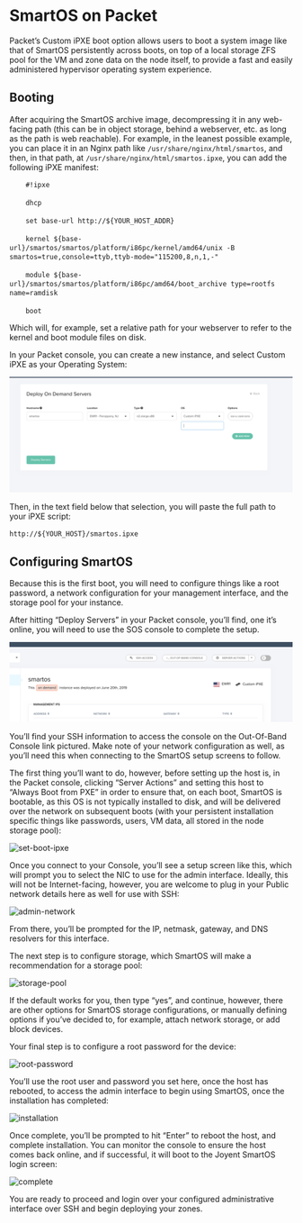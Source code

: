 # SmartOS on Packet

Packet’s Custom iPXE boot option allows users to boot a system image like that of SmartOS persistently across boots, on top of a local storage ZFS pool for the VM and zone data on the node itself, to provide a fast and easily administered hypervisor operating system experience.

## Booting

After acquiring the SmartOS archive image, decompressing it in any web-facing path (this can be in object storage, behind a webserver, etc. as long as the path is web reachable). For example, in the leanest possible example, you can place it in an Nginx path like `/usr/share/nginx/html/smartos`, and then, in that path, at `/usr/share/nginx/html/smartos.ipxe`, you can add the following iPXE manifest:

```
    #!ipxe

    dhcp

    set base-url http://${YOUR_HOST_ADDR}

    kernel ${base-url}/smartos/smartos/platform/i86pc/kernel/amd64/unix -B smartos=true,console=ttyb,ttyb-mode="115200,8,n,1,-"

    module ${base-url}/smartos/smartos/platform/i86pc/amd64/boot_archive type=rootfs name=ramdisk

    boot
```

Which will, for example, set a relative path for your webserver to refer to the kernel and boot module files on disk.

In your Packet console, you can create a new instance, and select Custom iPXE as your Operating System:

![custom-ipxe](/images/smartos-on-packet/01.png)

Then, in the text field below that selection, you will paste the full path to your iPXE script:

```
http://${YOUR_HOST}/smartos.ipxe
```

## Configuring SmartOS

Because this is the first boot, you will need to configure things like a root password, a network configuration for your management interface, and the storage pool for your instance.

After hitting “Deploy Servers” in your Packet console, you’ll find, one it’s online, you will need to use the SOS console to complete the setup. 

![smartos-node-address](/images/smartos-on-packet/02.png)

You’ll find your SSH information to access the console on the Out-Of-Band Console link pictured. Make note of your network configuration as well, as you’ll need this when connecting to the SmartOS setup screens to follow.

The first thing you’ll want to do, however, before setting up the host is, in the Packet console, clicking “Server Actions” and setting this host to “Always Boot from PXE” in order to ensure that, on each boot, SmartOS is bootable, as this OS is not typically installed to disk, and will be delivered over the network on subsequent boots (with your persistent installation specific things like passwords, users, VM data, all stored in the node storage pool):

![set-boot-ipxe](/guides/smartos-on-packet/03.png)

Once you connect to your Console, you’ll see a setup screen like this, which will prompt you to select the NIC to use for the admin interface. Ideally, this will not be Internet-facing, however, you are welcome to plug in your Public network details here as well for use with SSH:

![admin-network](/guides/smartos-on-packet/04.png)

From there, you’ll be prompted for the IP, netmask, gateway, and DNS resolvers for this interface.

The next step is to configure storage, which SmartOS will make a recommendation for a storage pool:

![storage-pool](/guides/smartos-on-packet/05.png)

If the default works for you, then type “yes”, and continue, however, there are other options for SmartOS storage configurations, or manually defining options if you’ve decided to, for example, attach network storage, or add block devices. 

Your final step is to configure a root password for the device:

![root-password](/guides/smartos-on-packet/06.png)

You’ll use the root user and password you set here, once the host has rebooted, to access the admin interface to begin using SmartOS, once the installation has completed:

![installation](/guides/smartos-on-packet/07.png)

Once complete, you’ll be prompted to hit “Enter” to reboot the host, and complete installation. You can monitor the console to ensure the host comes back online, and if successful, it will boot to the Joyent SmartOS login screen:

![complete](/guides/smartos-on-packet/08.png)

You are ready to proceed and login over your configured administrative interface over SSH and begin deploying your zones.

